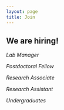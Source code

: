 ```yaml
---
layout: page
title: Join
---
```

## We are hiring!

*Lab Manager*

*Postdoctoral Fellow*

*Research Associate*

*Research Assistant*

*Undergraduates*
